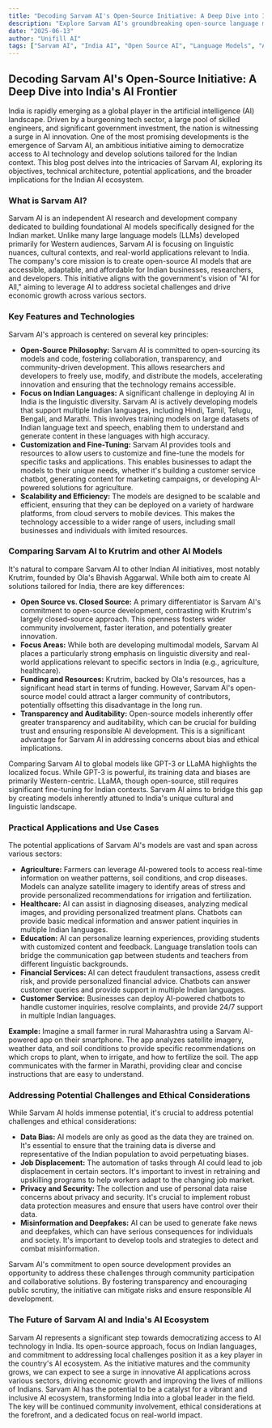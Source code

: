 ```yaml
---
title: "Decoding Sarvam AI's Open-Source Initiative: A Deep Dive into India's AI Frontier"
description: "Explore Sarvam AI's groundbreaking open-source language models and their impact on India's AI landscape. We analyze the technical specifications, applications, and potential societal benefits of this initiative."
date: "2025-06-13"
author: "Unifill AI"
tags: ["Sarvam AI", "India AI", "Open Source AI", "Language Models", "AI Innovation", "Krutrim", "Foundational Model"]
---
```


## Decoding Sarvam AI's Open-Source Initiative: A Deep Dive into India's AI Frontier

India is rapidly emerging as a global player in the artificial intelligence (AI) landscape.  Driven by a burgeoning tech sector, a large pool of skilled engineers, and significant government investment, the nation is witnessing a surge in AI innovation.  One of the most promising developments is the emergence of Sarvam AI, an ambitious initiative aiming to democratize access to AI technology and develop solutions tailored for the Indian context. This blog post delves into the intricacies of Sarvam AI, exploring its objectives, technical architecture, potential applications, and the broader implications for the Indian AI ecosystem.

### What is Sarvam AI?

Sarvam AI is an independent AI research and development company dedicated to building foundational AI models specifically designed for the Indian market.  Unlike many large language models (LLMs) developed primarily for Western audiences, Sarvam AI is focusing on linguistic nuances, cultural contexts, and real-world applications relevant to India.  The company's core mission is to create open-source AI models that are accessible, adaptable, and affordable for Indian businesses, researchers, and developers. This initiative aligns with the government's vision of "AI for All," aiming to leverage AI to address societal challenges and drive economic growth across various sectors.

### Key Features and Technologies

Sarvam AI's approach is centered on several key principles:

*   **Open-Source Philosophy:** Sarvam AI is committed to open-sourcing its models and code, fostering collaboration, transparency, and community-driven development. This allows researchers and developers to freely use, modify, and distribute the models, accelerating innovation and ensuring that the technology remains accessible.
*   **Focus on Indian Languages:**  A significant challenge in deploying AI in India is the linguistic diversity.  Sarvam AI is actively developing models that support multiple Indian languages, including Hindi, Tamil, Telugu, Bengali, and Marathi. This involves training models on large datasets of Indian language text and speech, enabling them to understand and generate content in these languages with high accuracy.
*   **Customization and Fine-Tuning:** Sarvam AI provides tools and resources to allow users to customize and fine-tune the models for specific tasks and applications.  This enables businesses to adapt the models to their unique needs, whether it's building a customer service chatbot, generating content for marketing campaigns, or developing AI-powered solutions for agriculture.
*   **Scalability and Efficiency:** The models are designed to be scalable and efficient, ensuring that they can be deployed on a variety of hardware platforms, from cloud servers to mobile devices. This makes the technology accessible to a wider range of users, including small businesses and individuals with limited resources.

### Comparing Sarvam AI to Krutrim and other AI Models

It's natural to compare Sarvam AI to other Indian AI initiatives, most notably Krutrim, founded by Ola's Bhavish Aggarwal. While both aim to create AI solutions tailored for India, there are key differences:

*   **Open Source vs. Closed Source:** A primary differentiator is Sarvam AI's commitment to open-source development, contrasting with Krutrim's largely closed-source approach. This openness fosters wider community involvement, faster iteration, and potentially greater innovation.
*   **Focus Areas:** While both are developing multimodal models, Sarvam AI places a particularly strong emphasis on linguistic diversity and real-world applications relevant to specific sectors in India (e.g., agriculture, healthcare).
*   **Funding and Resources:** Krutrim, backed by Ola's resources, has a significant head start in terms of funding. However, Sarvam AI's open-source model could attract a larger community of contributors, potentially offsetting this disadvantage in the long run.
*   **Transparency and Auditability:** Open-source models inherently offer greater transparency and auditability, which can be crucial for building trust and ensuring responsible AI development. This is a significant advantage for Sarvam AI in addressing concerns about bias and ethical implications.

Comparing Sarvam AI to global models like GPT-3 or LLaMA highlights the localized focus. While GPT-3 is powerful, its training data and biases are primarily Western-centric. LLaMA, though open-source, still requires significant fine-tuning for Indian contexts. Sarvam AI aims to bridge this gap by creating models inherently attuned to India's unique cultural and linguistic landscape.

### Practical Applications and Use Cases

The potential applications of Sarvam AI's models are vast and span across various sectors:

*   **Agriculture:** Farmers can leverage AI-powered tools to access real-time information on weather patterns, soil conditions, and crop diseases.  Models can analyze satellite imagery to identify areas of stress and provide personalized recommendations for irrigation and fertilization.
*   **Healthcare:** AI can assist in diagnosing diseases, analyzing medical images, and providing personalized treatment plans. Chatbots can provide basic medical information and answer patient inquiries in multiple Indian languages.
*   **Education:** AI can personalize learning experiences, providing students with customized content and feedback. Language translation tools can bridge the communication gap between students and teachers from different linguistic backgrounds.
*   **Financial Services:** AI can detect fraudulent transactions, assess credit risk, and provide personalized financial advice. Chatbots can answer customer queries and provide support in multiple Indian languages.
*   **Customer Service:** Businesses can deploy AI-powered chatbots to handle customer inquiries, resolve complaints, and provide 24/7 support in multiple Indian languages.

**Example:** Imagine a small farmer in rural Maharashtra using a Sarvam AI-powered app on their smartphone.  The app analyzes satellite imagery, weather data, and soil conditions to provide specific recommendations on which crops to plant, when to irrigate, and how to fertilize the soil.  The app communicates with the farmer in Marathi, providing clear and concise instructions that are easy to understand.

### Addressing Potential Challenges and Ethical Considerations

While Sarvam AI holds immense potential, it's crucial to address potential challenges and ethical considerations:

*   **Data Bias:** AI models are only as good as the data they are trained on.  It's essential to ensure that the training data is diverse and representative of the Indian population to avoid perpetuating biases.
*   **Job Displacement:** The automation of tasks through AI could lead to job displacement in certain sectors.  It's important to invest in retraining and upskilling programs to help workers adapt to the changing job market.
*   **Privacy and Security:**  The collection and use of personal data raise concerns about privacy and security.  It's crucial to implement robust data protection measures and ensure that users have control over their data.
*   **Misinformation and Deepfakes:**  AI can be used to generate fake news and deepfakes, which can have serious consequences for individuals and society.  It's important to develop tools and strategies to detect and combat misinformation.

Sarvam AI's commitment to open source development provides an opportunity to address these challenges through community participation and collaborative solutions. By fostering transparency and encouraging public scrutiny, the initiative can mitigate risks and ensure responsible AI development.

### The Future of Sarvam AI and India's AI Ecosystem

Sarvam AI represents a significant step towards democratizing access to AI technology in India. Its open-source approach, focus on Indian languages, and commitment to addressing local challenges position it as a key player in the country's AI ecosystem.  As the initiative matures and the community grows, we can expect to see a surge in innovative AI applications across various sectors, driving economic growth and improving the lives of millions of Indians. Sarvam AI has the potential to be a catalyst for a vibrant and inclusive AI ecosystem, transforming India into a global leader in the field. The key will be continued community involvement, ethical considerations at the forefront, and a dedicated focus on real-world impact.
